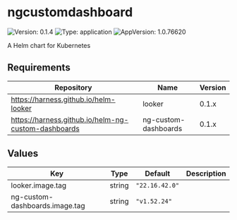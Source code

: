 # ngcustomdashboard

![Version: 0.1.4](https://img.shields.io/badge/Version-0.1.4-informational?style=flat-square) ![Type: application](https://img.shields.io/badge/Type-application-informational?style=flat-square) ![AppVersion: 1.0.76620](https://img.shields.io/badge/AppVersion-1.0.76620-informational?style=flat-square)

A Helm chart for Kubernetes

## Requirements

| Repository | Name | Version |
|------------|------|---------|
| https://harness.github.io/helm-looker | looker | 0.1.x |
| https://harness.github.io/helm-ng-custom-dashboards | ng-custom-dashboards | 0.1.x |

## Values

| Key | Type | Default | Description |
|-----|------|---------|-------------|
| looker.image.tag | string | `"22.16.42.0"` |  |
| ng-custom-dashboards.image.tag | string | `"v1.52.24"` |  |

